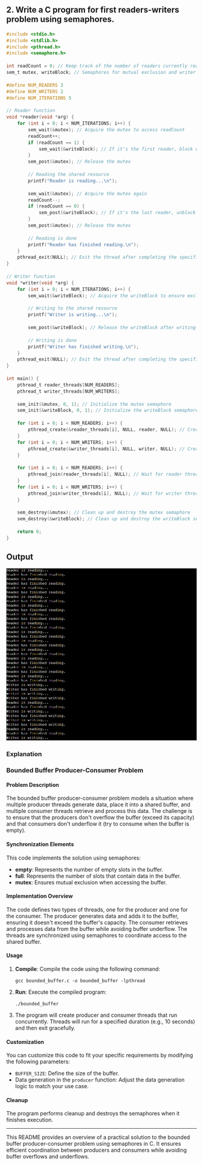 ## 2. Write a C program for first readers-writers problem using semaphores.

```c
#include <stdio.h>
#include <stdlib.h>
#include <pthread.h>
#include <semaphore.h>

int readCount = 0; // Keep track of the number of readers currently reading
sem_t mutex, writeBlock; // Semaphores for mutual exclusion and writer blocking

#define NUM_READERS 3
#define NUM_WRITERS 2
#define NUM_ITERATIONS 5

// Reader function
void *reader(void *arg) {
    for (int i = 0; i < NUM_ITERATIONS; i++) {
        sem_wait(&mutex); // Acquire the mutex to access readCount
        readCount++;
        if (readCount == 1) {
            sem_wait(&writeBlock); // If it's the first reader, block writers
        }
        sem_post(&mutex); // Release the mutex

        // Reading the shared resource
        printf("Reader is reading...\n");

        sem_wait(&mutex); // Acquire the mutex again
        readCount--;
        if (readCount == 0) {
            sem_post(&writeBlock); // If it's the last reader, unblock writers
        }
        sem_post(&mutex); // Release the mutex

        // Reading is done
        printf("Reader has finished reading.\n");
    }
    pthread_exit(NULL); // Exit the thread after completing the specified iterations
}

// Writer function
void *writer(void *arg) {
    for (int i = 0; i < NUM_ITERATIONS; i++) {
        sem_wait(&writeBlock); // Acquire the writeBlock to ensure exclusive writing

        // Writing to the shared resource
        printf("Writer is writing...\n");

        sem_post(&writeBlock); // Release the writeBlock after writing

        // Writing is done
        printf("Writer has finished writing.\n");
    }
    pthread_exit(NULL); // Exit the thread after completing the specified iterations
}

int main() {
    pthread_t reader_threads[NUM_READERS];
    pthread_t writer_threads[NUM_WRITERS];

    sem_init(&mutex, 0, 1); // Initialize the mutex semaphore
    sem_init(&writeBlock, 0, 1); // Initialize the writeBlock semaphore

    for (int i = 0; i < NUM_READERS; i++) {
        pthread_create(&reader_threads[i], NULL, reader, NULL); // Create reader threads
    }
    for (int i = 0; i < NUM_WRITERS; i++) {
        pthread_create(&writer_threads[i], NULL, writer, NULL); // Create writer threads
    }

    for (int i = 0; i < NUM_READERS; i++) {
        pthread_join(reader_threads[i], NULL); // Wait for reader threads to finish
    }
    for (int i = 0; i < NUM_WRITERS; i++) {
        pthread_join(writer_threads[i], NULL); // Wait for writer threads to finish
    }

    sem_destroy(&mutex); // Clean up and destroy the mutex semaphore
    sem_destroy(&writeBlock); // Clean up and destroy the writeBlock semaphore

    return 0;
}
```
## Output
![Alt text](image-2.png)

### Explanation 

### Bounded Buffer Producer-Consumer Problem

#### Problem Description

The bounded buffer producer-consumer problem models a situation where multiple producer threads generate data, place it into a shared buffer, and multiple consumer threads retrieve and process this data. The challenge is to ensure that the producers don't overflow the buffer (exceed its capacity) and that consumers don't underflow it (try to consume when the buffer is empty).

#### Synchronization Elements

This code implements the solution using semaphores:

- **empty**: Represents the number of empty slots in the buffer.
- **full**: Represents the number of slots that contain data in the buffer.
- **mutex**: Ensures mutual exclusion when accessing the buffer.

#### Implementation Overview

The code defines two types of threads, one for the producer and one for the consumer. The producer generates data and adds it to the buffer, ensuring it doesn't exceed the buffer's capacity. The consumer retrieves and processes data from the buffer while avoiding buffer underflow. The threads are synchronized using semaphores to coordinate access to the shared buffer.

#### Usage

1. **Compile**: Compile the code using the following command:
    ```
    gcc bounded_buffer.c -o bounded_buffer -lpthread
    ```

2. **Run**: Execute the compiled program:
    ```
    ./bounded_buffer
    ```

3. The program will create producer and consumer threads that run concurrently. Threads will run for a specified duration (e.g., 10 seconds) and then exit gracefully.

#### Customization

You can customize this code to fit your specific requirements by modifying the following parameters:

- `BUFFER_SIZE`: Define the size of the buffer.
- Data generation in the `producer` function: Adjust the data generation logic to match your use case.

#### Cleanup

The program performs cleanup and destroys the semaphores when it finishes execution.

---

This README provides an overview of a practical solution to the bounded buffer producer-consumer problem using semaphores in C. It ensures efficient coordination between producers and consumers while avoiding buffer overflows and underflows.
